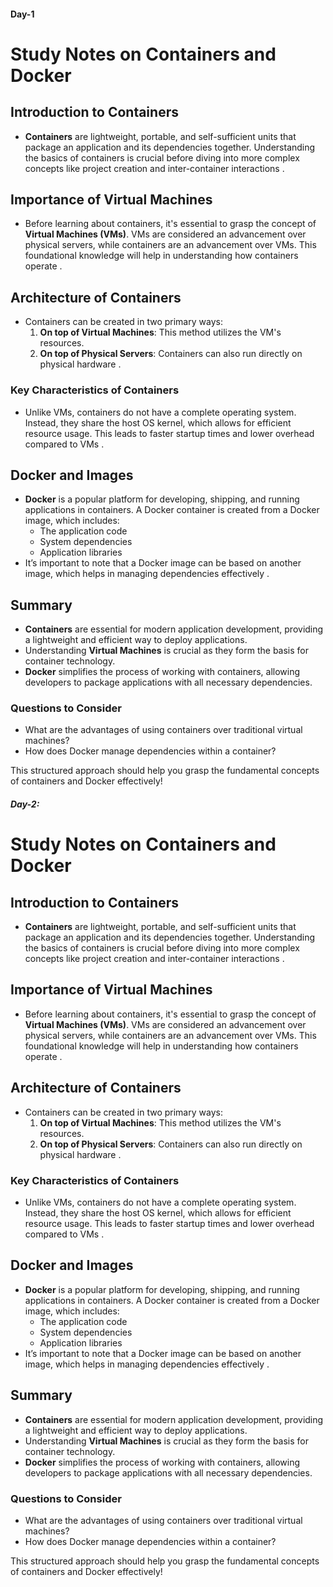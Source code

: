 #### Day-1
# Study Notes on Containers and Docker

## Introduction to Containers
- **Containers** are lightweight, portable, and self-sufficient units that package an application and its dependencies together. Understanding the basics of containers is crucial before diving into more complex concepts like project creation and inter-container interactions .

## Importance of Virtual Machines
- Before learning about containers, it's essential to grasp the concept of **Virtual Machines (VMs)**. VMs are considered an advancement over physical servers, while containers are an advancement over VMs. This foundational knowledge will help in understanding how containers operate .

## Architecture of Containers
- Containers can be created in two primary ways:
  1. **On top of Virtual Machines**: This method utilizes the VM's resources.
  2. **On top of Physical Servers**: Containers can also run directly on physical hardware .

### Key Characteristics of Containers
- Unlike VMs, containers do not have a complete operating system. Instead, they share the host OS kernel, which allows for efficient resource usage. This leads to faster startup times and lower overhead compared to VMs .

## Docker and Images
- **Docker** is a popular platform for developing, shipping, and running applications in containers. A Docker container is created from a Docker image, which includes:
  - The application code
  - System dependencies
  - Application libraries
- It’s important to note that a Docker image can be based on another image, which helps in managing dependencies effectively .

## Summary
- **Containers** are essential for modern application development, providing a lightweight and efficient way to deploy applications.
- Understanding **Virtual Machines** is crucial as they form the basis for container technology.
- **Docker** simplifies the process of working with containers, allowing developers to package applications with all necessary dependencies.

### Questions to Consider
- What are the advantages of using containers over traditional virtual machines?
- How does Docker manage dependencies within a container?

This structured approach should help you grasp the fundamental concepts of containers and Docker effectively!


##### Day-2:

# Study Notes on Containers and Docker

## Introduction to Containers
- **Containers** are lightweight, portable, and self-sufficient units that package an application and its dependencies together. Understanding the basics of containers is crucial before diving into more complex concepts like project creation and inter-container interactions .

## Importance of Virtual Machines
- Before learning about containers, it's essential to grasp the concept of **Virtual Machines (VMs)**. VMs are considered an advancement over physical servers, while containers are an advancement over VMs. This foundational knowledge will help in understanding how containers operate .

## Architecture of Containers
- Containers can be created in two primary ways:
  1. **On top of Virtual Machines**: This method utilizes the VM's resources.
  2. **On top of Physical Servers**: Containers can also run directly on physical hardware .

### Key Characteristics of Containers
- Unlike VMs, containers do not have a complete operating system. Instead, they share the host OS kernel, which allows for efficient resource usage. This leads to faster startup times and lower overhead compared to VMs .

## Docker and Images
- **Docker** is a popular platform for developing, shipping, and running applications in containers. A Docker container is created from a Docker image, which includes:
  - The application code
  - System dependencies
  - Application libraries
- It’s important to note that a Docker image can be based on another image, which helps in managing dependencies effectively .

## Summary
- **Containers** are essential for modern application development, providing a lightweight and efficient way to deploy applications.
- Understanding **Virtual Machines** is crucial as they form the basis for container technology.
- **Docker** simplifies the process of working with containers, allowing developers to package applications with all necessary dependencies.

### Questions to Consider
- What are the advantages of using containers over traditional virtual machines?
- How does Docker manage dependencies within a container?

This structured approach should help you grasp the fundamental concepts of containers and Docker effectively!
